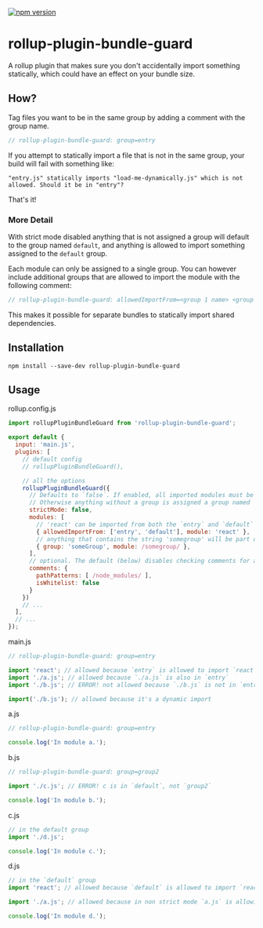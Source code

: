 [![npm version](https://badge.fury.io/js/rollup-plugin-bundle-guard.svg)](https://badge.fury.io/js/rollup-plugin-bundle-guard)

# rollup-plugin-bundle-guard

A rollup plugin that makes sure you don't accidentally import something statically, which could have an effect on your bundle size.

## How?

Tag files you want to be in the same group by adding a comment with the group name.

```js
// rollup-plugin-bundle-guard: group=entry
```

If you attempt to statically import a file that is not in the same group, your build will fail with something like:

```
"entry.js" statically imports "load-me-dynamically.js" which is not allowed. Should it be in "entry"?
```

That's it!

### More Detail

With strict mode disabled anything that is not assigned a group will default to the group named `default`, and anything is allowed to import something assigned to the `default` group.

Each module can only be assigned to a single group. You can however include additional groups that are allowed to import the module with the following comment:

```js
// rollup-plugin-bundle-guard: allowedImportFrom=<group 1 name> <group 2 name> ...
```

This makes it possible for separate bundles to statically import shared dependencies.

## Installation

```
npm install --save-dev rollup-plugin-bundle-guard
```

## Usage

rollup.config.js

```js
import rollupPluginBundleGuard from 'rollup-plugin-bundle-guard';

export default {
  input: 'main.js',
  plugins: [
    // default config
    // rollupPluginBundleGuard(),

    // all the options
    rollupPluginBundleGuard({
      // Defaults to `false`. If enabled, all imported modules must be assigned a group.
      // Otherwise anything without a group is assigned a group named `default`
      strictMode: false,
      modules: [
        // 'react' can be imported from both the `entry` and `default` group
        { allowedImportFrom: ['entry', 'default'], module: 'react' },
        // anything that contains the string 'somegroup' will be part of the 'someGroup' group
        { group: 'someGroup', module: /somegroup/ },
      ],
      // optional. The default (below) disables checking comments for anything in 'node_modules'
      comments: {
        pathPatterns: [ /node_modules/ ],
        isWhitelist: false
      }
    })
    // ...
  ],
  // ...
});
```

main.js

```js
// rollup-plugin-bundle-guard: group=entry

import 'react'; // allowed because `entry` is allowed to import `react`
import './a.js'; // allowed because `./a.js` is also in `entry`
import './b.js'; // ERROR! not allowed because `./b.js` is not in `entry`

import('./b.js'); // allowed because it's a dynamic import
```

a.js

```js
// rollup-plugin-bundle-guard: group=entry

console.log('In module a.');
```

b.js

```js
// rollup-plugin-bundle-guard: group=group2

import './c.js'; // ERROR! c is in `default`, not `group2`

console.log('In module b.');
```

c.js

```js
// in the default group
import './d.js';

console.log('In module c.');
```

d.js

```js
// in the `default` group
import 'react'; // allowed because `default` is allowed to import `react`

import './a.js'; // allowed because in non strict mode `a.js` is allowing imports from `default`

console.log('In module d.');
```

